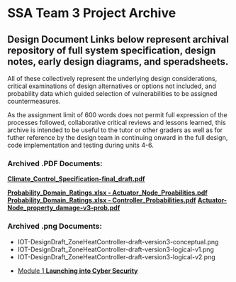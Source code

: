 # SSA Team 3 Project Archive

## Design Document Links below represent archival repository of full system specification, design notes, early design diagrams, and speradsheets. 
All of these collectively represent the underlying design considerations, critical examinations of design alternatives or options not included,
and probability data which guided selection of vulnerabilities to be assigned countermeasures.

As the assignment limit of 600 words does not permit full expression of the processes followed, collaborative critical reviews and lessons learned,
this archive is intended to be useful to the tutor or other graders as well as for futher reference by the design team in continuing onward in the 
full design, code implementation and testing during units 4-6.

### Archived .PDF Documents:

[**Climate_Control_Specification-final_draft.pdf**](https://github.com/t3ssa1121/climatecontrol/blob/gh-pages/Climate_Control_Specification-final_draft.pdf)

[**Probability_Domain_Ratings.xlsx - Actuator_Node_Proabilities.pdf**](https://github.com/t3ssa1121/climatecontrol/blob/gh-pages/Probability_Domain_Ratings.xlsx%20-%20Actuator_Node_Proabilities%20(1).pdf)
[**Probability_Domain_Ratings.xlsx - Controller_Probabilities.pdf**](https://github.com/t3ssa1121/climatecontrol/blob/gh-pages/Probability_Domain_Ratings.xlsx%20-%20Controller_Probabilities.pdf)
[**Actuator-Node_property_damage-v3-prob.pdf**](https://github.com/t3ssa1121/climatecontrol/blob/gh-pages/Actuator-Node_property_damage-v3-prob.pdf)

### Archived .png Documents:

- IOT-DesignDraft_ZoneHeatController-draft-version3-conceptual.png
- IOT-DesignDraft_ZoneHeatController-draft-version3-logical-v1.png
- IOT-DesignDraft_ZoneHeatController-draft-version3-logical-v2.png

*   [Module 1 **Launching into Cyber Security**](https://crypto61.github.io/eportfolio/LCYS.md)
